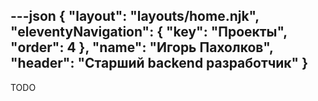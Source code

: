 ---json
{
  "layout": "layouts/home.njk",
  "eleventyNavigation": {
    "key": "Проекты",
    "order": 4
  },
  "name": "Игорь Пахолков",
  "header": "Старший backend разработчик"
}
---

TODO